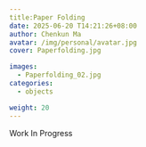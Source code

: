 ```yaml
---
title:Paper Folding 
date: 2025-06-20 T14:21:26+08:00
author: Chenkun Ma
avatar: /img/personal/avatar.jpg
cover: Paperfolding.jpg

images:
  - Paperfolding_02.jpg
categories:
  - objects

weight: 20
---
```




<!--more-->
Work In Progress


